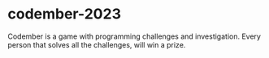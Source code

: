 # codember-2023
Codember is a game with programming challenges and investigation. Every person that solves all the challenges, will win a prize.

